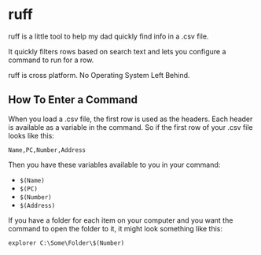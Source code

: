 # ruff

ruff is a little tool to help my dad quickly find info in a .csv file.

It quickly filters rows based on search text and lets you configure a command
to run for a row.

ruff is cross platform. No Operating System Left Behind.

## How To Enter a Command

When you load a .csv file, the first row is used as the headers. Each header
is available as a variable in the command. So if the first row of your .csv
file looks like this:

```
Name,PC,Number,Address
```

Then you have these variables available to you in your command:

 * `$(Name)`
 * `$(PC)`
 * `$(Number)`
 * `$(Address)`

If you have a folder for each item on your computer and you want the command to
open the folder to it, it might look something like this:

`explorer C:\Some\Folder\$(Number)`
